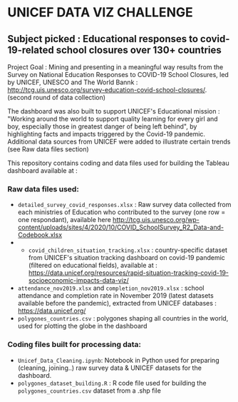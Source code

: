 #  UNICEF DATA VIZ CHALLENGE 

## Subject picked : Educational responses to covid-19-related school closures over 130+ countries  

Project Goal : Mining and presenting in a meaningful way results from the Survey on National Education Responses to COVID-19 School Closures, led by UNICEF, UNESCO and The World Bannk : http://tcg.uis.unesco.org/survey-education-covid-school-closures/. (second round of data collection)

The dashboard was also built to support UNICEF's Educational mission : "Working around the world to support quality learning for every girl and boy, especially those in greatest danger of being left behind", by highlighting facts and impacts triggered by the Covid-19 pandemic. 
Additional data sources from UNICEF were added to illustrate certain trends (see Raw data files section)


This repository contains coding and data files used for building the Tableau dashboard available at : 

### Raw data files used:

- `detailed_survey_covid_responses.xlsx` : Raw survey data collected from each ministries of Education who contributed to the survey (one row = one respondant),  available here http://tcg.uis.unesco.org/wp-content/uploads/sites/4/2020/10/COVID_SchoolSurvey_R2_Data-and-Codebook.xlsx
- - `covid_children_situation_tracking.xlsx` : country-specific dataset from UNICEF's situation tracking dashboard on covid-19 pandemic (filtered on educational fields), available at : https://data.unicef.org/resources/rapid-situation-tracking-covid-19-socioeconomic-impacts-data-viz/
- `attendance_nov2019.xlsx` and `completion_nov2019.xlsx` : school attendance and completion rate in November 2019 (latest datasets available before the pandemic), extracted from  UNICEF databases : https://data.unicef.org/
- `polygones_countries.csv` : polygones shaping all countries in the world, used for plotting the globe in the dashboard 


### Coding files built for processing data:

- `Unicef_Data_Cleaning.ipynb`: Notebook in Python used for preparing (cleaning, joining..) raw survey data & UNICEF datasets for the dashboard. 
- `polygones_dataset_building.R` :  R code file used for building the `polygones_countries.csv` dataset from a .shp file 




